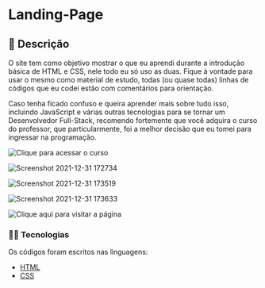# Landing-Page

## 📑 Descrição
O site tem como objetivo mostrar o que eu aprendi durante a introdução básica de HTML e CSS, nele todo eu só uso as duas.
Fique à vontade para usar o mesmo como material de estudo, todas (ou quase todas) linhas de códigos que eu codei estão com comentários para orientação.

Caso tenha ficado confuso e queira aprender mais sobre tudo isso, incluindo JavaScript e várias outras tecnologias para se tornar um Desenvolvedor Full-Stack, recomendo fortemente que você adquira o curso do professor, que particularmente, foi a melhor decisão que eu tomei para ingressar na programação.

![Clique para acessar o curso](https://www.udemy.com/course/curso-de-javascript-moderno-do-basico-ao-avancado/)

![Screenshot 2021-12-31 172734](https://user-images.githubusercontent.com/89041502/147838363-d6585b50-11da-4d97-a572-275865c47aef.png)

![Screenshot 2021-12-31 173519](https://user-images.githubusercontent.com/89041502/147838406-cfd49190-a614-425f-a38e-7edfdeceb99e.png)

![Screenshot 2021-12-31 173633](https://user-images.githubusercontent.com/89041502/147838413-8cfc3ae7-c758-4d04-8f9d-021eefdc124d.png)

![Clique aqui para visitar a página](https://teste-de-landing-page.netlify.app/)

### 👨‍💻 Tecnologias
Os códigos foram escritos nas linguagens:

- [HTML](https://developer.mozilla.org/pt-BR/docs/Web/HTML)
- [CSS](https://developer.mozilla.org/pt-BR/docs/Web/CSS)
